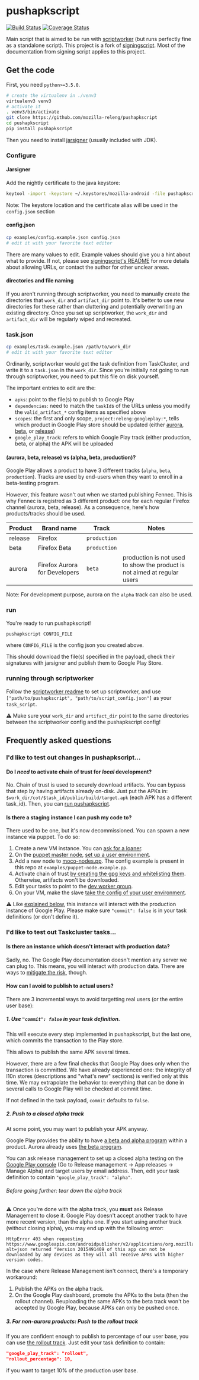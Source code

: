 # pushapkscript

[![Build Status](https://travis-ci.org/mozilla-releng/pushapkscript.svg?branch=master)](https://travis-ci.org/mozilla-releng/pushapkscript) [![Coverage Status](https://coveralls.io/repos/github/mozilla-releng/pushapkscript/badge.svg?branch=master)](https://coveralls.io/github/mozilla-releng/pushapkscript?branch=master)

Main script that is aimed to be run with [scriptworker](https://github.com/mozilla-releng/scriptworker) (but runs perfectly fine as a standalone script). This project is a fork of [signingscript](https://github.com/mozilla-releng/signingscript). Most of the documentation from signing script applies to this project.


## Get the code


First, you need `python>=3.5.0`.

```sh
# create the virtualenv in ./venv3
virtualenv3 venv3
# activate it
. venv3/bin/activate
git clone https://github.com/mozilla-releng/pushapkscript
cd pushapkscript
pip install pushapkscript
```

Then you need to install [jarsigner](http://docs.oracle.com/javase/8/docs/technotes/tools/windows/jarsigner.html) (usually included with JDK).

### Configure

#### Jarsigner

Add the nightly certificate to the java keystore:
```sh
keytool -import -keystore ~/.keystores/mozilla-android -file pushapkscript/data/android-nightly.cer -alias nightly
```

Note: The keystore location and the certificate alias will be used in the `config.json` section

#### config.json
```sh
cp examples/config.example.json config.json
# edit it with your favorite text editor
```

There are many values to edit. Example values should give you a hint about what to provide. If not, please see [signingscript's README](https://github.com/mozilla-releng/signingscript#config-json) for more details about allowing URLs, or contact the author for other unclear areas.

#### directories and file naming

If you aren't running through scriptworker, you need to manually create the directories that `work_dir` and `artifact_dir` point to.  It's better to use new directories for these rather than cluttering and potentially overwriting an existing directory.  Once you set up scriptworker, the `work_dir` and `artifact_dir` will be regularly wiped and recreated.


### task.json

```sh
cp examples/task.example.json /path/to/work_dir
# edit it with your favorite text editor
```

Ordinarily, scriptworker would get the task definition from TaskCluster, and write it to a `task.json` in the `work_dir`.  Since you're initially not going to run through scriptworker, you need to put this file on disk yourself.

The important entries to edit are the:
 * `apks`: point to the file(s) to publish to Google Play
 * `dependencies`: need to match the `taskId`s of the URLs unless you modify the `valid_artifact_*` config items as specified above
 * `scopes`: the first and only scope, `project:releng:googleplay:*`, tells which product in Google Play store should be updated (either [aurora](https://play.google.com/store/apps/details?id=org.mozilla.fennec_aurora), [beta](https://play.google.com/store/apps/details?id=org.mozilla.firefox_beta), or [release](https://play.google.com/store/apps/details?id=org.mozilla.firefox))
 * `google_play_track`: refers to which Google Play track (either production, beta, or alpha) the APK will be uploaded

#### (aurora, beta, release) vs (alpha, beta, production)?

Google Play allows a product to have 3 different tracks (`alpha`, `beta`, `production`). Tracks are used by end-users when they want to enroll in a beta-testing program.

However, this feature wasn't out when we started publishing Fennec. This is why Fennec is registred as 3 different product: one for each regular Firefox channel (aurora, beta, release). As a consequence, here's how products/tracks should be used.

| Product | Brand name              | Track        | Notes |
| ------- | ----------------------- | ------------ | ----- |
| release | Firefox                 | `production` |       |
| beta    | Firefox Beta            | `production` |       |
| aurora  | Firefox Aurora for Developers | `beta` | production is not used to show the product is not aimed at regular users |

Note: For development purpose, aurora on the `alpha` track can also be used.

### run

You're ready to run pushapkscript!

```sh
pushapkscript CONFIG_FILE
```

where `CONFIG_FILE` is the config json you created above.

This should download the file(s) specified in the payload, check their signatures with jarsigner and publish them to Google Play Store.

### running through scriptworker

Follow the [scriptworker readme](https://github.com/mozilla-releng/scriptworker/blob/master/README.rst) to set up scriptworker, and use `["path/to/pushapkscript", "path/to/script_config.json"]` as your `task_script`.

:warning: Make sure your `work_dir` and `artifact_dir` point to the same directories between the scriptworker config and the pushapkscript config!


## Frequently asked questions

### I'd like to test out changes in pushapkscript...

#### Do I *need* to activate chain of trust for *local* development?

No. Chain of trust is used to securely download artifacts. You can bypass that step by having artifacts already on-disk. Just put the APKs in: `$work_dir/cot/$task_id/public/build/target.apk` (each APK has a different task_id). Then, you can [run pushapkscript](#run).

#### Is there a staging instance I can push my code to?

There used to be one, but it's now decommissioned. You can spawn a new instance via puppet. To do so:

1. Create a new VM instance. You can [ask for a loaner](https://bugzilla.mozilla.org/show_bug.cgi?id=1307110).
1. On the [puppet master node](https://dxr.mozilla.org/build-central/rev/e2e751bce7198d358725904a9130bbb06a26c0f9/puppet/manifests/moco-config.pp#78), [set up a user environment](https://wiki.mozilla.org/ReleaseEngineering/PuppetAgain/HowTo/Set_up_a_user_environment).
1. Add a new node to [moco-nodes.pp](https://dxr.mozilla.org/build-central/rev/e2e751bce7198d358725904a9130bbb06a26c0f9/puppet/manifests/moco-nodes.pp#1069). The config example is present in this repo at `examples/puppet-node.example.pp`.
1. Activate chain of trust [by creating the gpg keys and whitelisting them](http://scriptworker.readthedocs.io/en/latest/chain_of_trust.html#gpg-key-management). Otherwise, artifacts won't be downloaded.
1. Edit your tasks to point to the [dev worker group](https://dxr.mozilla.org/build-central/rev/e2e751bce7198d358725904a9130bbb06a26c0f9/puppet/modules/pushapk_scriptworker/manifests/settings.pp#9).
1. On your VM, make the slave [take the config of your user environment](https://wiki.mozilla.org/ReleaseEngineering/PuppetAgain/HowTo/Set_up_a_user_environment#On_the_slave_node.28s.29).

:warning: Like [explained below](#is-there-an-instance-which-doesnt-interact-with-production-data), this instance will interact with the production instance of Google Play. Please make sure `"commit": false` is in your task definitions (or don't define it).

### I'd like to test out Taskcluster tasks...

#### Is there an instance which doesn't interact with production data?

Sadly, no. The Google Play documentation doesn't mention any server we can plug to. This means, you will interact with production data. There are ways to [mitigate the risk](#how-can-i-avoid-to-publish-to-actual-users), though.

#### How can I avoid to publish to actual users?

There are 3 incremental ways to avoid targetting real users (or the entire user base):

##### 1. Use `"commit": false` in your task definition.

This will execute every step implemented in pushapkscript, but the last one, which commits the transaction to the Play store.

This allows to publish the same APK several times.

However, there are a few final checks that Google Play does only when the transaction is committed. We have already experienced one: the integrity of l10n stores (descriptions and "what's new" sections) is verified only at this time. We may extrapolate the behavior to: everything that can be done in several calls to Google Play will be checked at commit time.

If not defined in the task payload, `commit` defaults to `false`.

##### 2. Push to a closed alpha track

At some point, you may want to publish your APK anyway.

Google Play provides the ability to have [a beta and alpha program](https://support.google.com/googleplay/android-developer/answer/3131213) within a product. Aurora already uses [the beta program](#aurora-beta-release-vs-alpha-beta-production).

You can ask release management to set up a closed alpha testing on the [Google Play console](https://play.google.com/apps/publish) (Go to Release management -> App releases -> Manage Alpha) and target users by email address. Then, edit your task definition to contain `"google_play_track": "alpha"`.

###### Before going further: tear down the alpha track

:warning: Once you're done with the alpha track, you **must** ask Release Management to close it. Google Play doesn't accept another track to have more recent version, than the alpha one. If you start using another track (without closing alpha), you may end up with the following error:

```
HttpError 403 when requesting https://www.googleapis.com/androidpublisher/v2/applications/org.mozilla.fennec_aurora/edits/17791185193608549142:commit?alt=json returned "Version 2015491409 of this app can not be downloaded by any devices as they will all receive APKs with higher version codes.
```

In the case where Release Management isn't connect, there's a temporary workaround:

1. Publish the APKs on the alpha track.
1. On the Google Play dashboard, promote the APKs to the beta (then the rollout channel). Reuploading the same APKs to the beta track won't be accepted by Google Play, because APKs can only be pushed once.

##### 3. For non-aurora products: Push to the rollout track

If you are confident enough to publish to percentage of our user base, you can use [the rollout track](https://support.google.com/googleplay/android-developer/answer/6346149). Just edit your task definition to contain:
```json
"google_play_track": "rollout",
"rollout_percentage": 10,
```
if you want to target 10% of the production user base.
